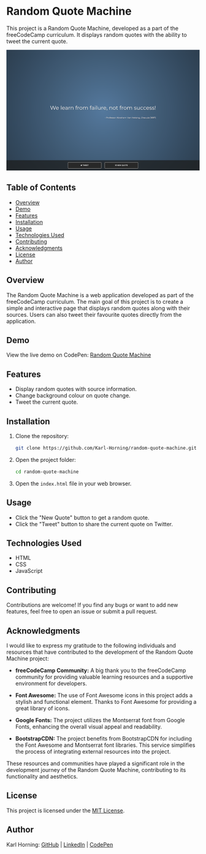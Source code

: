 # Random Quote Machine

This project is a Random Quote Machine, developed as a part of the freeCodeCamp curriculum. It displays random quotes with the ability to tweet the current quote.

![Preview Image](./src/img/preview.png)

## Table of Contents
- [Overview](#overview)
- [Demo](#demo)
- [Features](#features)
- [Installation](#installation)
- [Usage](#usage)
- [Technologies Used](#technologies-used)
- [Contributing](#contributing)
- [Acknowledgments](#acknowledgments)
- [License](#license)
- [Author](#author)

## Overview

The Random Quote Machine is a web application developed as part of the freeCodeCamp curriculum. The main goal of this project is to create a simple and interactive page that displays random quotes along with their sources. Users can also tweet their favourite quotes directly from the application.

## Demo

View the live demo on CodePen: [Random Quote Machine](https://codepen.io/karlhorning/pen/zKewaN)

## Features

- Display random quotes with source information.
- Change background colour on quote change.
- Tweet the current quote.

## Installation

1. Clone the repository:

   ```bash
   git clone https://github.com/Karl-Horning/random-quote-machine.git
   ```

2. Open the project folder:

   ```bash
   cd random-quote-machine
   ```

3. Open the `index.html` file in your web browser.

## Usage

- Click the "New Quote" button to get a random quote.
- Click the "Tweet" button to share the current quote on Twitter.

## Technologies Used

- HTML
- CSS
- JavaScript

## Contributing

Contributions are welcome! If you find any bugs or want to add new features, feel free to open an issue or submit a pull request.

## Acknowledgments

I would like to express my gratitude to the following individuals and resources that have contributed to the development of the Random Quote Machine project:

- **freeCodeCamp Community:** A big thank you to the freeCodeCamp community for providing valuable learning resources and a supportive environment for developers.

- **Font Awesome:** The use of Font Awesome icons in this project adds a stylish and functional element. Thanks to Font Awesome for providing a great library of icons.

- **Google Fonts:** The project utilizes the Montserrat font from Google Fonts, enhancing the overall visual appeal and readability.

- **BootstrapCDN:** The project benefits from BootstrapCDN for including the Font Awesome and Montserrat font libraries. This service simplifies the process of integrating external resources into the project.

These resources and communities have played a significant role in the development journey of the Random Quote Machine, contributing to its functionality and aesthetics.

## License

This project is licensed under the [MIT License](LICENSE).

## Author

Karl Horning: [GitHub](https://github.com/Karl-Horning/) | [LinkedIn](https://www.linkedin.com/in/karl-horning/) | [CodePen](https://codepen.io/karlhorning)